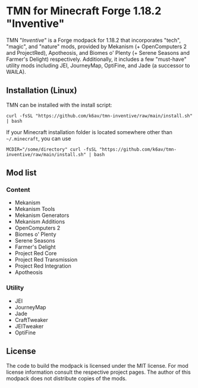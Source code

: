 # TMN for Minecraft Forge 1.18.2 "Inventive"
TMN "_Inventive_" is a Forge modpack for 1.18.2 that incorporates "tech", "magic", and "nature" mods, provided by Mekanism (+ OpenComputers 2 and ProjectRed), Apotheosis, and Biomes o' Plenty (+ Serene Seasons and Farmer's Delight) respectively. Additionally, it includes a few "must-have" utility mods including JEI, JourneyMap, OptiFine, and Jade (a successor to WAILA).

## Installation (Linux)
TMN can be installed with the install script:
```shell
curl -fsSL "https://github.com/k6av/tmn-inventive/raw/main/install.sh" | bash
```

If your Minecraft installation folder is located somewhere other than `~/.minecraft`, you can use
```shell
MCDIR="/some/directory" curl -fsSL "https://github.com/k6av/tmn-inventive/raw/main/install.sh" | bash
```

## Mod list
### Content
- Mekanism
- Mekanism Tools
- Mekanism Generators
- Mekanism Additions
- OpenComputers 2
- Biomes o' Plenty
- Serene Seasons
- Farmer's Delight
- Project Red Core
- Project Red Transmission
- Project Red Integration
- Apotheosis

### Utility
- JEI
- JourneyMap
- Jade
- CraftTweaker
- JEITweaker
- OptiFine

## License
The code to build the modpack is licensed under the MIT license. For mod license information consult the respective project pages. The author of this modpack does not distribute copies of the mods.

